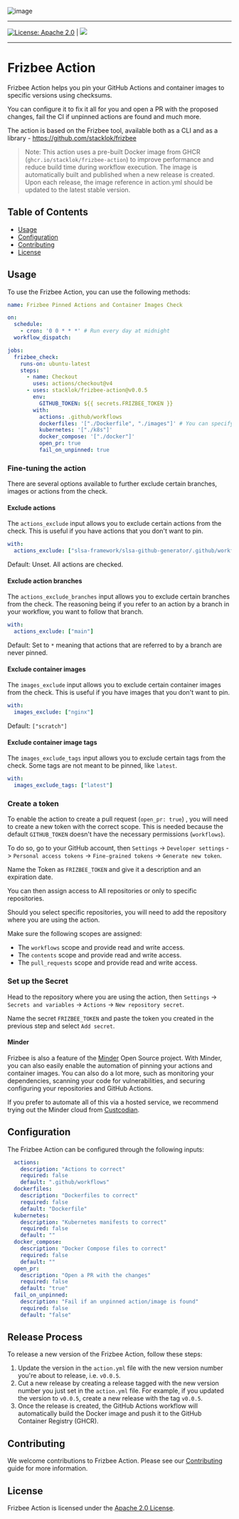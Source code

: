 ![image](https://github.com/stacklok/frizbee/assets/16540482/35034046-d962-475d-b8e2-67b7625f2a60)

---
[![License: Apache 2.0](https://img.shields.io/badge/License-Apache2.0-brightgreen.svg)](https://opensource.org/licenses/Apache-2.0) | [![](https://dcbadge.vercel.app/api/server/RkzVuTp3WK?logo=discord&label=Discord&color=5865&style=flat)](https://discord.gg/RkzVuTp3WK)

---
# Frizbee Action

Frizbee Action helps you pin your GitHub Actions and container images to specific versions using checksums.

You can configure it to fix it all for you and open a PR with the proposed changes,
fail the CI if unpinned actions are found and much more. 

The action is based on the Frizbee tool, available both as a CLI and as a library - https://github.com/stacklok/frizbee

> Note: This action uses a pre-built Docker image from GHCR (`ghcr.io/stacklok/frizbee-action`) to improve performance and reduce build time during workflow execution.
> The image is automatically built and published when a new release is created. Upon each release, the image reference in action.yml should be updated to the latest stable version.

## Table of Contents

- [Usage](#usage)
- [Configuration](#configuration)
- [Contributing](#contributing)
- [License](#license)

## Usage

To use the Frizbee Action, you can use the following methods:

```yml
name: Frizbee Pinned Actions and Container Images Check

on:
  schedule:
    - cron: '0 0 * * *' # Run every day at midnight
  workflow_dispatch:

jobs:
  frizbee_check:
    runs-on: ubuntu-latest
    steps:
      - name: Checkout
        uses: actions/checkout@v4
      - uses: stacklok/frizbee-action@v0.0.5
        env:
          GITHUB_TOKEN: ${{ secrets.FRIZBEE_TOKEN }}
        with:
          actions: .github/workflows
          dockerfiles: '["./Dockerfile", "./images"]' # You can specify multiple files or directories
          kubernetes: '["./k8s"]'
          docker_compose: '["./docker"]'
          open_pr: true
          fail_on_unpinned: true
```

### Fine-tuning the action

There are several options available to further exclude certain branches, images or actions from the check.

#### Exclude actions
The `actions_exclude` input allows you to exclude certain actions from the check. This is useful if you have actions that you don't want to pin.

```yml
with:
  actions_exclude: ["slsa-framework/slsa-github-generator/.github/workflows/generator_generic_slsa3.yml"]
```

Default: Unset. All actions are checked.

#### Exclude action branches
The `actions_exclude_branches` input allows you to exclude certain branches from the check. The reasoning being if you refer to an action by a branch in your workflow, you want to follow that branch.

```yml
with:
  actions_exclude: ["main"]
```
Default: Set to `*` meaning that actions that are referred to by a branch are never pinned.

#### Exclude container images
The `images_exclude` input allows you to exclude certain container images from the check. This is useful if you have images that you don't want to pin.

```yml
with:
  images_exclude: ["nginx"]
```

Default: `["scratch"]`

#### Exclude container image tags
The `images_exclude_tags` input allows you to exclude certain tags from the check. Some tags are not meant to be pinned, like `latest`.

```yml
with:
  images_exclude_tags: ["latest"]
```

### Create a token

To enable the action to create a pull request (`open_pr: true`) , you will need to create a new token with the correct scope. This is needed because the default `GITHUB_TOKEN` doesn't have the necessary permissions (`workflows`).

To do so, go to your GitHub account, then `Settings` -> `Developer settings` -> `Personal access tokens` -> `Fine-grained tokens` -> `Generate new token`.

Name the Token as `FRIZBEE_TOKEN` and give it a description and an expiration date.

You can then assign access to All repositories or only to specific repositories.

Should you select specific repositories, you will need to add the repository
where you are using the action.

Make sure the following scopes are assigned:

* The `workflows` scope and provide read and write access.
* The `contents` scope and provide read and write access.
* The `pull_requests` scope and provide read and write access.

### Set up the Secret

Head to the repository where you are using the action, then `Settings` -> `Secrets and variables` -> `Actions` -> `New repository secret`.

Name the secret `FRIZBEE_TOKEN` and paste the token you created in the previous
step and select `Add secret`.

#### Minder

Frizbee is also a feature of the [Minder](https://github.com/mindersec/minder) Open Source project.
With Minder, you can also easily enable the automation of pinning your actions
and container images. You can also do a lot more, such as monitoring your
dependencies, scanning your code for vulnerabilities, and securing configuring
your repositories and GitHub Actions.

If you prefer to automate all of this via a hosted service, we recommend trying out the Minder cloud from [Custcodian](https://custcodian.dev/).

## Configuration

The Frizbee Action can be configured through the following inputs:

```yml
  actions:
    description: "Actions to correct"
    required: false
    default: ".github/workflows"
  dockerfiles:
    description: "Dockerfiles to correct"
    required: false
    default: "Dockerfile"
  kubernetes:
    description: "Kubernetes manifests to correct"
    required: false
    default: ""
  docker_compose:
    description: "Docker Compose files to correct"
    required: false
    default: ""
  open_pr:
    description: "Open a PR with the changes"
    required: false
    default: "true"
  fail_on_unpinned:
    description: "Fail if an unpinned action/image is found"
    required: false
    default: "false"
```

## Release Process

To release a new version of the Frizbee Action, follow these steps:
1. Update the version in the `action.yml` file with the new version number you're about to release, i.e. `v0.0.5`.
2. Cut a new release by creating a release tagged with the new version number you just set in the `action.yml` file. For example, if you updated the version to `v0.0.5`, create a new release with the tag `v0.0.5`.
3. Once the release is created, the GitHub Actions workflow will automatically build the Docker image and push it to the GitHub Container Registry (GHCR).

## Contributing

We welcome contributions to Frizbee Action. Please see our [Contributing](./CONTRIBUTING.md) guide for more information.

## License

Frizbee Action is licensed under the [Apache 2.0 License](./LICENSE).
